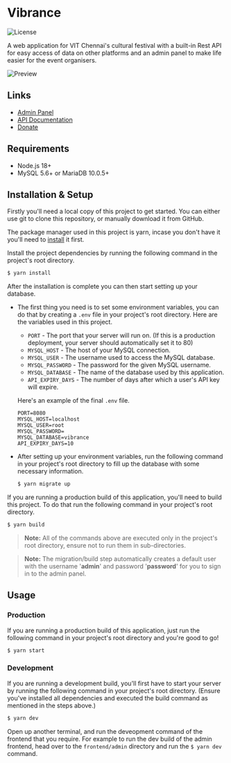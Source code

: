 # Vibrance

![License](https://img.shields.io/badge/license-MIT-blue.svg)

A web application for VIT Chennai's cultural festival with a built-in Rest API for easy access of data on other platforms and an admin panel to make life easier for the event organisers.

![Preview](./preview.gif)

## Links

- [Admin Panel](https://vitvibrance.adaptable.app/admin)
- [API Documentation](https://vitvibrance.adaptable.app/docs)
- [Donate](https://therealsuji.tk/donate)

## Requirements

- Node.js 18+
- MySQL 5.6+ or MariaDB 10.0.5+

## Installation & Setup

Firstly you'll need a local copy of this project to get started. You can either use git to clone this repository, or manually download it from GitHub.

The package manager used in this project is yarn, incase you don't have it you'll need to [install](https://classic.yarnpkg.com/lang/en/docs/install) it first.

Install the project dependencies by running the following command in the project's root directory.

```sh
$ yarn install
```

After the installation is complete you can then start setting up your database.

- The first thing you need is to set some environment variables, you can do that by creating a `.env` file in your project's root directory. Here are the variables used in this project.

    - `PORT` - The port that your server will run on. (If this is a production deployment, your server should automatically set it to 80)
    - `MYSQL_HOST` - The host of your MySQL connection.
    - `MYSQL_USER` - The username used to access the MySQL database.
    - `MYSQL_PASSWORD` - The password for the given MySQL username.
    - `MYSQL_DATABASE` - The name of the database used by this application.
    - `API_EXPIRY_DAYS` - The number of days after which a user's API key will expire.

    Here's an example of the final `.env` file.

    ```env
    PORT=8080
    MYSQL_HOST=localhost
    MYSQL_USER=root
    MYSQL_PASSWORD=
    MYSQL_DATABASE=vibrance
    API_EXPIRY_DAYS=10
    ```
- After setting up your environment variables, run the following command in your project's root directory to fill up the database with some necessary information.

    ```sh
    $ yarn migrate up
    ```

If you are running a production build of this application, you'll need to build this project. To do that run the following command in your project's root directory.

```sh
$ yarn build
````

> **Note:** All of the commands above are executed only in the project's root directory, ensure not to run them in sub-directories.

> **Note:** The migration/build step automatically creates a default user with the username '**admin**' and password '**password**' for you to sign in to the admin panel.

## Usage

### Production

If you are running a production build of this application, just run the following command in your project's root directory and you're good to go!

```sh
$ yarn start
```

### Development

If you are running a development build, you'll first have to start your server by running the following command in your project's root directory. (Ensure you've installed all dependencies and executed the build command as mentioned in the steps above.)

```sh
$ yarn dev
```

Open up another terminal, and run the deveopment command of the frontend that you require. For example to run the dev build of the admin frontend, head over to the `frontend/admin` directory and run the `$ yarn dev` command.
